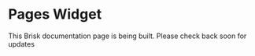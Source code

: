 # Pages Widget  
  
This Brisk documentation page is being built. Please check back soon for updates 

